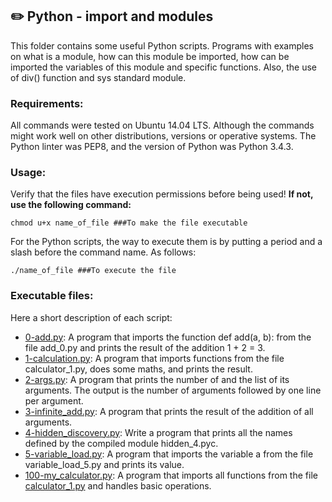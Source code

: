 ## :pencil2: Python - import and modules
This folder contains some useful Python scripts. Programs with examples on what is a module, how can this module be imported, how can be imported the variables of this module and specific functions. Also, the use of div() function and sys standard module.   

### Requirements:
All commands were tested on Ubuntu 14.04 LTS. Although the commands might work well on other distributions, versions or operative systems. The Python linter was PEP8, and the version of Python was Python 3.4.3. 

### Usage:
Verify that the files have execution permissions before being used! **If not, use the following command:**

    chmod u+x name_of_file ###To make the file executable

For the Python scripts, the way to execute them is by putting a period and a slash before the command name. As follows:

    ./name_of_file ###To execute the file

### Executable files:
Here a short description of each script:
+ [0-add.py](https://github.com/dmhenaopa/holbertonschool-higher_level_programming/blob/master/0x02-python-import_modules/0-add.py): A program that imports the function def add(a, b): from the file add_0.py and prints the result of the addition 1 + 2 = 3.
+ [1-calculation.py](https://github.com/dmhenaopa/holbertonschool-higher_level_programming/blob/master/0x02-python-import_modules/1-calculation.py): A program that imports functions from the file calculator_1.py, does some maths, and prints the result.
+ [2-args.py](https://github.com/dmhenaopa/holbertonschool-higher_level_programming/blob/master/0x02-python-import_modules/2-args.py): A program that prints the number of and the list of its arguments. The output is the number of arguments followed by one line per argument.
+ [3-infinite_add.py](https://github.com/dmhenaopa/holbertonschool-higher_level_programming/blob/master/0x02-python-import_modules/3-infinite_add.py): A program that prints the result of the addition of all arguments.
+ [4-hidden_discovery.py](https://github.com/dmhenaopa/holbertonschool-higher_level_programming/blob/master/0x02-python-import_modules/4-hidden_discovery.py): Write a program that prints all the names defined by the compiled module hidden_4.pyc.
+ [5-variable_load.py](https://github.com/dmhenaopa/holbertonschool-higher_level_programming/blob/master/0x02-python-import_modules/5-variable_load.py): A program that imports the variable a from the file variable_load_5.py and prints its value.
+ [100-my_calculator.py](https://github.com/dmhenaopa/holbertonschool-higher_level_programming/blob/master/0x02-python-import_modules/100-my_calculator.py): A program that imports all functions from the file [calculator_1.py](https://github.com/dmhenaopa/holbertonschool-higher_level_programming/blob/master/0x02-python-import_modules/calculator_1.py) and handles basic operations.
<!--stackedit_data:
eyJoaXN0b3J5IjpbLTQ4NjU1NDY0OF19
-->